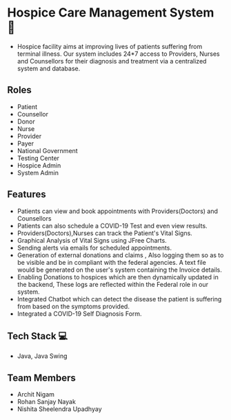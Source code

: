 # Hospice Care Management System 🏥 

- Hospice facility aims at improving lives of patients suffering from terminal illness. Our system includes 24*7 access to Providers, Nurses and Counsellors for their diagnosis and treatment via a centralized system and database.

## Roles
- Patient
- Counsellor
- Donor
- Nurse
- Provider
- Payer
- National Government
- Testing Center
- Hospice Admin
- System Admin

## Features

- Patients can view and book  appointments with Providers(Doctors) and Counsellors
- Patients can also schedule a COVID-19 Test and even view results.
- Providers(Doctors),Nurses can track the Patient's Vital Signs.
- Graphical Analysis of Vital Signs using JFree Charts.
- Sending alerts via emails for scheduled appointments.
- Generation of external donations and claims , Also logging them so as to be visible and be in compliant with the federal agencies. A text file would be generated on the user's system containing the Invoice details.
- Enabling Donations to hospices which are then dynamically updated in the backend, These logs are reflected within the Federal role in our system.
- Integrated Chatbot which can detect the disease the patient is suffering from based on the symptoms provided.
- Integrated a COVID-19 Self Diagnosis Form.

## Tech Stack 💻 

- Java, Java Swing

## Team Members

- Archit Nigam
- Rohan Sanjay Nayak
- Nishita Sheelendra Upadhyay
 
